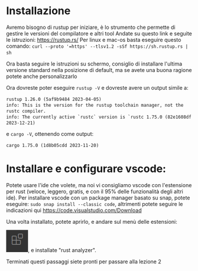 # Installazione 
Avremo bisogno di rustup per iniziare, è lo strumento che permette di gestire le versioni del compilatore e altri tool
Andate su questo link e seguite le istruzioni: https://rustup.rs/
Per linux e mac-os basta eseguire questo comando: `curl --proto '=https' --tlsv1.2 -sSf https://sh.rustup.rs | sh`

Ora basta seguire le istruzioni su schermo, consiglio di installare l'ultima versione standard nella posizione di default, ma se avete una buona ragione potete anche personalizzarlo

Ora dovreste poter eseguire `rustup -V` e dovreste avere un output simile a:
```
rustup 1.26.0 (5af9b9484 2023-04-05)
info: This is the version for the rustup toolchain manager, not the rustc compiler.
info: The currently active `rustc` version is `rustc 1.75.0 (82e1608df 2023-12-21)
``` 
e `cargo -V`, ottenendo come output:
```
cargo 1.75.0 (1d8b05cdd 2023-11-20)
``` 

# Installare e configurare vscode:

Potete usare l'ide che volete, ma noi vi consigliamo vscode con l'estensione per rust (veloce, leggero, gratis, e con il 95% delle funzionalità degli altri ide).
Per installare vscode con un package manager basato su snap, potete eseguire:
`sudo snap install --classic code`, altrimenti potete seguire le indicazioni qui https://code.visualstudio.com/Download

Una volta installato, potete aprirlo, e andare sul menù delle estensioni:

![Plugin](chapter_1_imgs/extensions.png), e installate "rust analyzer".

Terminati questi passaggi siete pronti per passare alla lezione 2